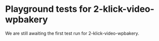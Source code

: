 # Playground tests for 2-klick-video-wpbakery
We are still awaiting the first test run for 2-klick-video-wpbakery.
